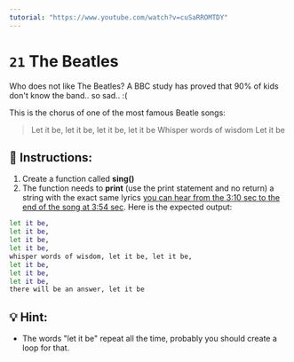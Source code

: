 ```yaml
---
tutorial: "https://www.youtube.com/watch?v=cuSaRROMTDY"
---
```


# `21` The Beatles

Who does not like The Beatles?
A BBC study has proved that 90% of kids don't know the band.. so sad.. :(

This is the chorus of one of the most famous Beatle songs:

> Let it be, let it be, let it be, let it be
> Whisper words of wisdom
> Let it be

## 📝 Instructions:
1. Create a function called **sing()**
2. The function needs to **print** (use the print statement and no return) a string with the exact same lyrics
[you can hear from the 3:10 sec to the end of the song at 3:54 sec](https://www.youtube.com/watch?v=QDYfEBY9NM4).
Here is the expected output:

```sh
let it be,
let it be,
let it be,
let it be,
whisper words of wisdom, let it be, let it be,
let it be,
let it be,
let it be,
there will be an answer, let it be
```

## 💡 Hint:

- The words "let it be" repeat all the time, probably you should create a loop for that.
